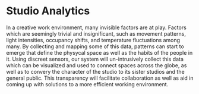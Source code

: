 Studio Analytics
======================

In a creative work environment, many invisible factors are at play. Factors which are seemingly trivial and insignificant, such as movement patterns, light intensities, occupancy shifts, and temperature fluctuations among many.
By collecting  and mapping some of this data, patterns can start to emerge that define the physycal space as well as the habits of the people in it.
Using discreet sensors, our system will un-intrusively collect this data which can be visualized and used to connect spaces across the globe, as well as to convery the character of the studio to its sister studios and the general public. This transparency will facilitate collaboration as well as aid in coming up with solutions to a more efficient working environment.
